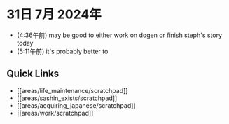 # 31日 7月 2024年
- (4:36午前) may be good to either work on dogen or finish steph's story today
- (5:11午前) it's probably better to 

 



## Quick Links
- [[areas/life_maintenance/scratchpad]]
- [[areas/sashin_exists/scratchpad]]
- [[areas/acquiring_japanese/scratchpad]]
- [[areas/work/scratchpad]]
